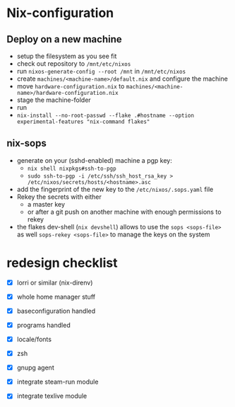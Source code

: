 # Nix-configuration

## Deploy on a new machine
* setup the filesystem as you see fit
* check out repository to `/mnt/etc/nixos`
* run `nixos-generate-config --root /mnt` in `/mnt/etc/nixos`
* create `machines/<machine-name>/default.nix` and configure the machine
* move `hardware-configuration.nix` to `machines/<machine-name>/hardware-configuration.nix`
* stage the machine-folder
* run
 * `nix-install --no-root-passwd --flake .#hostname --option experimental-features "nix-command flakes"`

## nix-sops
* generate on your (sshd-enabled) machine a pgp key:
  * `nix shell nixpkgs#ssh-to-pgp`
  * `sudo ssh-to-pgp -i /etc/ssh/ssh_host_rsa_key > /etc/nixos/secrets/hosts/<hostname>.asc`
* add the fingerprint of the new key to the `/etc/nixos/.sops.yaml` file
* Rekey the secrets with either 
	* a master key
	* or after a git push on another machine with enough permissions to rekey
* the flakes dev-shell (`nix devshell`) allows to use the `sops <sops-file>` as well `sops-rekey <sops-file>` to manage the keys on the system
   
	

# redesign checklist
- [x] lorri or similar (nix-direnv)
- [x] whole home manager stuff
- [x] baseconfiguration handled
- [x] programs handled
- [X] locale/fonts
- [X] zsh
- [x] gnupg agent
- [x] integrate steam-run module
- [x] integrate texlive module

